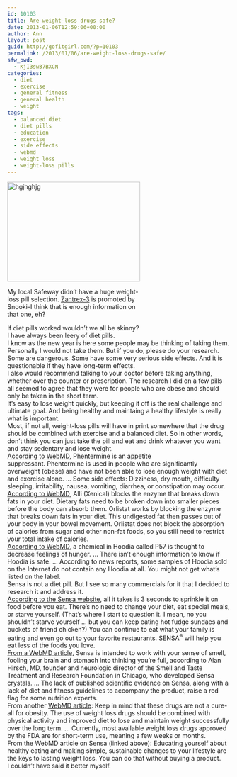 ```yaml
---
id: 10103
title: Are weight-loss drugs safe?
date: 2013-01-06T12:59:06+00:00
author: Ann
layout: post
guid: http://gofitgirl.com/?p=10103
permalink: /2013/01/06/are-weight-loss-drugs-safe/
sfw_pwd:
  - KjI3sw37BXCN
categories:
  - diet
  - exercise
  - general fitness
  - general health
  - weight
tags:
  - balanced diet
  - diet pills
  - education
  - exercise
  - side effects
  - webmd
  - weight loss
  - weight-loss pills
---
```

<div id="attachment_10116" style="width: 310px" class="wp-caption alignleft">
  <a href="http://gofitgirl.com/?attachment_id=10116" rel="attachment wp-att-10116"><img class="size-medium wp-image-10116" alt="hgjhghjg" src="http://gofitgirl.com/wp-content/uploads/2013/01/diet-pills-300x225.jpg" width="300" height="225" /></a>
  
  <p class="wp-caption-text">
    My local Safeway didn&#8217;t have a huge weight-loss pill selection. <a href="http://www.dietspotlight.com/zantrex-3-review/">Zantrex-3</a> is promoted by Snooki&#8211;I think that is enough information on that one, eh?
  </p>
</div>

  
If diet pills worked wouldn&#8217;t we all be skinny?  
I have always been leery of diet pills.  
I know as the new year is here some people may be thinking of taking them.  
Personally I would not take them. But if you do, please do your research. Some are dangerous. Some have some very serious side effects. And it is questionable if they have long-term effects.  
I also would recommend talking to your doctor before taking anything, whether over the counter or prescription. The research I did on a few pills all seemed to agree that they were for people who are obese and should only be taken in the short term.  
It&#8217;s easy to lose weight quickly, but keeping it off is the real challenge and ultimate goal. And being healthy and maintaing a healthy lifestyle is really what is important.  
Most, if not all, weight-loss pills will have in print somewhere that the drug should be combined with exercise and a balanced diet. So in other words, don&#8217;t think you can just take the pill and eat and drink whatever you want and stay sedentary and lose weight.  
[According to WebMD](http://www.webmd.com/drugs/drug-4151-phentermine+oral.aspx), Phentermine is an appetite suppressant. Phentermine is used in people who are significantly overweight (obese) and have not been able to lose enough weight with diet and exercise alone. &#8230; Some side effects: Dizziness, dry mouth, difficulty sleeping, irritability, nausea, vomiting, diarrhea, or constipation may occur.  
[According to WebMD](http://www.webmd.com/drugs/drug-148551-Alli+Oral.aspx?drugid=148551&drugname=Alli+Oral&source=2), Alli (Xenical) blocks the enzyme that breaks down fats in your diet. Dietary fats need to be broken down into smaller pieces before the body can absorb them. Orlistat works by blocking the enzyme that breaks down fats in your diet. This undigested fat then passes out of your body in your bowel movement. Orlistat does not block the absorption of calories from sugar and other non-fat foods, so you still need to restrict your total intake of calories.  
[According to WebMD](http://www.webmd.com/vitamins-supplements/ingredientmono-1079-HOODIA.aspx?activeIngredientId=1079&activeIngredientName=HOODIA), a chemical in Hoodia called P57 is thought to decrease feelings of hunger. &#8230; There isn’t enough information to know if Hoodia is safe. &#8230; According to news reports, some samples of Hoodia sold on the Internet do not contain any Hoodia at all. You might not get what’s listed on the label.  
Sensa is not a diet pill. But I see so many commercials for it that I decided to research it and address it.  
[According to the Sensa website](http://www.sensa.com), all it takes is 3 seconds to sprinkle it on food before you eat. There&#8217;s no need to change your diet, eat special meals, or starve yourself. (That&#8217;s where I start to question it. I mean, no you shouldn&#8217;t starve yourself &#8230; but you can keep eating hot fudge sundaes and buckets of friend chicken?) You can continue to eat what your family is eating and even go out to your favorite restaurants. SENSA<sup>®</sup> will help you eat less of the foods you love.  
[From a WebMD article](http://www.webmd.com/diet/features/truth-about-sensa), Sensa is intended to work with your sense of smell, fooling your brain and stomach into thinking you&#8217;re full, according to Alan Hirsch, MD, founder and neurologic director of the Smell and Taste Treatment and Research Foundation in Chicago, who developed Sensa crystals. &#8230; The lack of published scientific evidence on Sensa, along with a lack of diet and fitness guidelines to accompany the product, raise a red flag for some nutrition experts.  
From another [WebMD article](http://www.webmd.com/diet/guide/weight-loss-prescription-weight-loss-medicine): Keep in mind that these drugs are not a cure-all for obesity. The use of weight loss drugs should be combined with physical activity and improved diet to lose and maintain weight successfully over the long term. &#8230; Currently, most available weight loss drugs approved by the FDA are for short-term use, meaning a few weeks or months.  
From the WebMD article on Sensa (linked above): Educating yourself about healthy eating and making simple, sustainable changes to your lifestyle are the keys to lasting weight loss. You can do that without buying a product.  
I couldn&#8217;t have said it better myself.